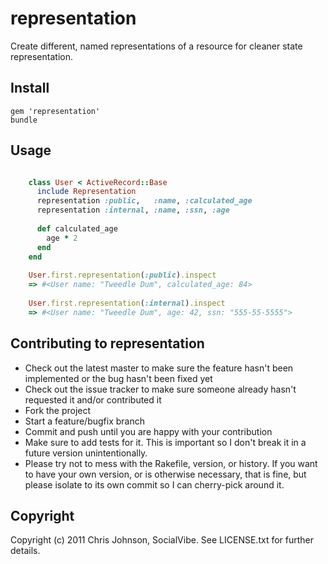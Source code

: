 # representation
Create different, named representations of a resource for cleaner state representation.

## Install

    gem 'representation'
    bundle

## Usage

```ruby

    class User < ActiveRecord::Base
      include Representation        
      representation :public,   :name, :calculated_age
      representation :internal, :name, :ssn, :age
    
      def calculated_age
        age * 2
      end
    end
    
    User.first.representation(:public).inspect
    => #<User name: "Tweedle Dum", calculated_age: 84>
    
    User.first.representation(:internal).inspect
    => #<User name: "Tweedle Dum", age: 42, ssn: "555-55-5555">
````

## Contributing to representation
 
* Check out the latest master to make sure the feature hasn't been implemented or the bug hasn't been fixed yet
* Check out the issue tracker to make sure someone already hasn't requested it and/or contributed it
* Fork the project
* Start a feature/bugfix branch
* Commit and push until you are happy with your contribution
* Make sure to add tests for it. This is important so I don't break it in a future version unintentionally.
* Please try not to mess with the Rakefile, version, or history. If you want to have your own version, or is otherwise necessary, that is fine, but please isolate to its own commit so I can cherry-pick around it.

## Copyright

Copyright (c) 2011 Chris Johnson, SocialVibe. See LICENSE.txt for further details.

